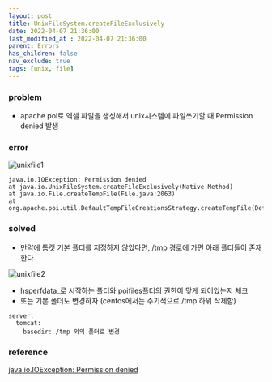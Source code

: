 ```yaml
---
layout: post
title: UnixFileSystem.createFileExclusively
date: 2022-04-07 21:36:00
last_modified_at : 2022-04-07 21:36:00
parent: Errors
has_children: false
nav_exclude: true
tags: [unix, file]
---
```


### problem

- apache poi로 엑셀 파일을 생성해서 unix시스템에 파일쓰기할 때 Permission denied 발생

### error

![unixfile1](../img/unixfile1.png)

```
java.io.IOException: Permission denied
at java.io.UnixFileSystem.createFileExclusively(Native Method)
at java.io.File.createTempFile(File.java:2063)
at org.apache.poi.util.DefaultTempFileCreationsStrategy.createTempFile(DefaultTempFileCreationsStrategy.java:110)
```

### solved

- 만약에 톰캣 기본 폴더를 지정하지 않았다면, /tmp 경로에 가면 아래 폴더들이 존재한다.

![unixfile2](../img/unixfile2.png)

- hsperfdata_로 시작하는 폴더와 poifiles폴더의 권한이 맞게 되어있는지 체크
- 또는 기본 폴더도 변경하자 (centos에서는 주기적으로 /tmp 하위 삭제함)

```
server:
  tomcat:
    basedir: /tmp 외의 폴더로 변경
```

### reference

[java.io.IOException: Permission denied](https://us-misonam.tistory.com/53)